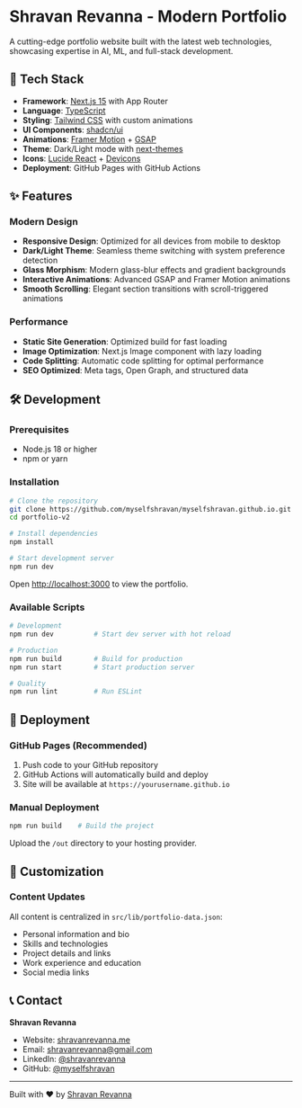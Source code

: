 # Shravan Revanna - Modern Portfolio

A cutting-edge portfolio website built with the latest web technologies, showcasing expertise in AI, ML, and full-stack development.

## 🚀 Tech Stack

- **Framework**: [Next.js 15](https://nextjs.org/) with App Router
- **Language**: [TypeScript](https://www.typescriptlang.org/)
- **Styling**: [Tailwind CSS](https://tailwindcss.com/) with custom animations
- **UI Components**: [shadcn/ui](https://ui.shadcn.com/)
- **Animations**: [Framer Motion](https://www.framer.com/motion/) + [GSAP](https://greensock.com/gsap/)
- **Theme**: Dark/Light mode with [next-themes](https://github.com/pacocoursey/next-themes)
- **Icons**: [Lucide React](https://lucide.dev/) + [Devicons](https://devicons.github.io/devicon/)
- **Deployment**: GitHub Pages with GitHub Actions

## ✨ Features

### Modern Design
- **Responsive Design**: Optimized for all devices from mobile to desktop
- **Dark/Light Theme**: Seamless theme switching with system preference detection
- **Glass Morphism**: Modern glass-blur effects and gradient backgrounds
- **Interactive Animations**: Advanced GSAP and Framer Motion animations
- **Smooth Scrolling**: Elegant section transitions with scroll-triggered animations

### Performance
- **Static Site Generation**: Optimized build for fast loading
- **Image Optimization**: Next.js Image component with lazy loading
- **Code Splitting**: Automatic code splitting for optimal performance
- **SEO Optimized**: Meta tags, Open Graph, and structured data

## 🛠️ Development

### Prerequisites
- Node.js 18 or higher
- npm or yarn

### Installation

```bash
# Clone the repository
git clone https://github.com/myselfshravan/myselfshravan.github.io.git
cd portfolio-v2

# Install dependencies
npm install

# Start development server
npm run dev
```

Open [http://localhost:3000](http://localhost:3000) to view the portfolio.

### Available Scripts

```bash
# Development
npm run dev          # Start dev server with hot reload

# Production
npm run build        # Build for production
npm run start        # Start production server

# Quality
npm run lint         # Run ESLint
```

## 🚀 Deployment

### GitHub Pages (Recommended)
1. Push code to your GitHub repository
2. GitHub Actions will automatically build and deploy
3. Site will be available at `https://yourusername.github.io`

### Manual Deployment
```bash
npm run build    # Build the project
```
Upload the `/out` directory to your hosting provider.

## 🔧 Customization

### Content Updates
All content is centralized in `src/lib/portfolio-data.json`:
- Personal information and bio
- Skills and technologies
- Project details and links
- Work experience and education
- Social media links

## 📞 Contact

**Shravan Revanna**
- Website: [shravanrevanna.me](https://shravanrevanna.me)
- Email: [shravanrevanna@gmail.com](mailto:shravanrevanna@gmail.com)
- LinkedIn: [@shravanrevanna](https://linkedin.com/in/shravanrevanna)
- GitHub: [@myselfshravan](https://github.com/myselfshravan)

---

Built with ❤️ by [Shravan Revanna](https://shravanrevanna.me)
